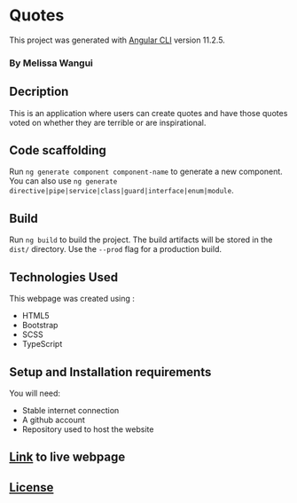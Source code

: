 # Quotes

This project was generated with [Angular CLI](https://github.com/angular/angular-cli) version 11.2.5.
### By Melissa Wangui
## Decription

This is an application where users can create quotes and have those quotes voted on whether they are terrible or are inspirational. 
## Code scaffolding

Run `ng generate component component-name` to generate a new component. You can also use `ng generate directive|pipe|service|class|guard|interface|enum|module`.

## Build

Run `ng build` to build the project. The build artifacts will be stored in the `dist/` directory. Use the `--prod` flag for a production build.


## Technologies Used
This webpage was created using :

* HTML5
* Bootstrap
* SCSS
* TypeScript


## Setup and Installation requirements
You will need:
* Stable internet connection
* A github account
* Repository used to host the website
## [Link]( https://melissa-koi.github.io/QuotesAngular/) to live webpage

## [License](https://github.com/melissa-koi/QuotesAngular/blob/main/LICENSE)